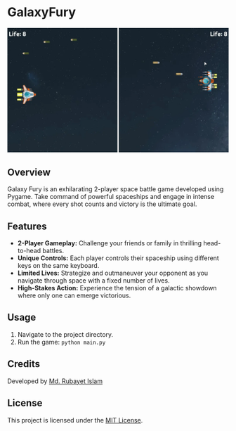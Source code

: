 # GalaxyFury
![Game Screenshot](galaxyfury.webp)
## Overview
Galaxy Fury is an exhilarating 2-player space battle game developed using Pygame. Take command of powerful spaceships and engage in intense combat, where every shot counts and victory is the ultimate goal.

## Features
- **2-Player Gameplay:** Challenge your friends or family in thrilling head-to-head battles.
- **Unique Controls:** Each player controls their spaceship using different keys on the same keyboard.
- **Limited Lives:** Strategize and outmaneuver your opponent as you navigate through space with a fixed number of lives.
- **High-Stakes Action:** Experience the tension of a galactic showdown where only one can emerge victorious.

## Usage
1. Navigate to the project directory.
2. Run the game: `python main.py`

## Credits
Developed by [Md. Rubayet Islam](https://github.com/feedofmri)

## License
This project is licensed under the [MIT License](LICENSE).
